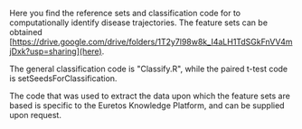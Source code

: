 Here you find the reference sets and classification code for to computationally identify disease trajectories.
The feature sets can be obtained [https://drive.google.com/drive/folders/1T2y7l98w8k_I4aLH1TdSGkFnVV4mjDxk?usp=sharing](here).

The general classification code is "Classify.R", while the paired t-test code is setSeedsForClassification.

The code that was used to extract the data upon which the feature sets are based is specific to the Euretos Knowledge Platform, and can be supplied upon request.
